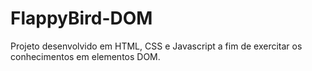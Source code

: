 # FlappyBird-DOM

Projeto desenvolvido em HTML, CSS e Javascript a fim de exercitar os conhecimentos em elementos DOM.
